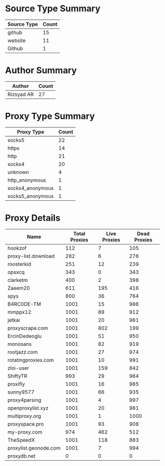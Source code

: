 # Source Type Summary

| Source Type | Count |
|-------------|-------|
| github | 15 |
| website | 11 |
| Github | 1 |


# Author Summary

| Author | Count |
|--------|-------|
| Rizsyad AR | 27 |


# Proxy Type Summary

| Proxy Type | Count |
|------------|-------|
| socks5 | 22 |
| https | 14 |
| http | 21 |
| socks4 | 20 |
| unknown | 4 |
| http_anonymous | 1 |
| socks4_anonymous | 1 |
| socks5_anonymous | 1 |


# Proxy Details

| Name | Total Proxies | Live Proxies | Dead Proxies |
|------|---------------|--------------|---------------|
| hookzof | 112 | 7 | 105 |
| proxy-list.download | 282 | 6 | 276 |
| roosterkid | 251 | 12 | 239 |
| opsxcq | 343 | 0 | 343 |
| clarketm | 400 | 2 | 398 |
| Zaeem20 | 611 | 195 | 416 |
| spys | 800 | 36 | 764 |
| B4RC0DE-TM | 1001 | 15 | 986 |
| mmppx12 | 1001 | 89 | 912 |
| jetkai | 1001 | 20 | 981 |
| proxyscrape.com | 1001 | 802 | 199 |
| ErcinDedeoglu | 1001 | 51 | 950 |
| monosans | 1001 | 82 | 919 |
| rootjazz.com | 1001 | 27 | 974 |
| rotatingproxies.com | 1001 | 10 | 991 |
| zloi-user | 1001 | 159 | 842 |
| ShiftyTR | 993 | 29 | 964 |
| proxifly | 1001 | 16 | 985 |
| sunny9577 | 1001 | 66 | 935 |
| proxy4parsing | 1001 | 4 | 997 |
| openproxylist.xyz | 1001 | 20 | 981 |
| multiproxy.org | 1001 | 1 | 1000 |
| proxyspace.pro | 1001 | 93 | 908 |
| my-proxy.com | 974 | 462 | 512 |
| TheSpeedX | 1001 | 118 | 883 |
| proxylist.geonode.com | 1001 | 7 | 994 |
| proxydb.net | 0 | 0 | 0 |
